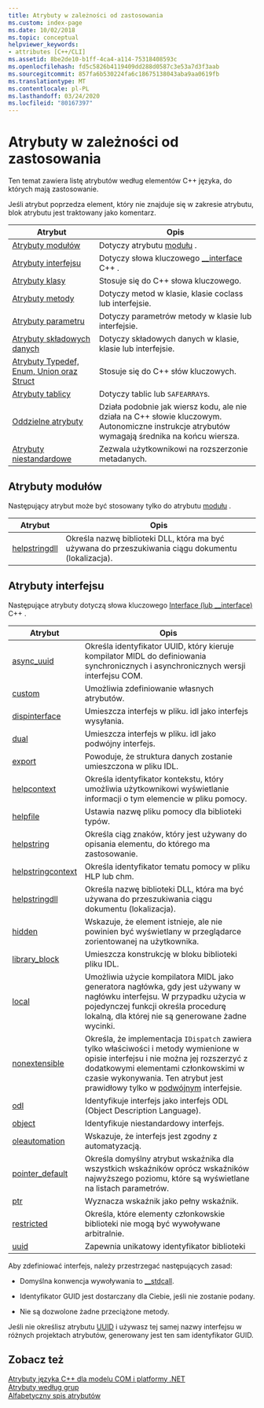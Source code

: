 ```yaml
---
title: Atrybuty w zależności od zastosowania
ms.custom: index-page
ms.date: 10/02/2018
ms.topic: conceptual
helpviewer_keywords:
- attributes [C++/CLI]
ms.assetid: 8be2de10-b1ff-4ca4-a114-75318408593c
ms.openlocfilehash: fd5c5826b4119409dd288d0587c3e53a7d3f3aab
ms.sourcegitcommit: 857fa6b530224fa6c18675138043aba9aa0619fb
ms.translationtype: MT
ms.contentlocale: pl-PL
ms.lasthandoff: 03/24/2020
ms.locfileid: "80167397"
---
```

# <a name="attributes-by-usage"></a>Atrybuty w zależności od zastosowania

Ten temat zawiera listę atrybutów według elementów C++ języka, do których mają zastosowanie.

Jeśli atrybut poprzedza element, który nie znajduje się w zakresie atrybutu, blok atrybutu jest traktowany jako komentarz.

|Atrybut|Opis|
|---------------|-----------------|
|[Atrybuty modułów](module-attributes.md)|Dotyczy atrybutu [modułu](module-cpp.md) .|
|[Atrybuty interfejsu](interface-attributes.md)|Dotyczy słowa kluczowego [__interface](../../cpp/interface.md) C++ .|
|[Atrybuty klasy](class-attributes.md)|Stosuje się do C++ słowa kluczowego.|
|[Atrybuty metody](method-attributes.md)|Dotyczy metod w klasie, klasie coclass lub interfejsie.|
|[Atrybuty parametru](parameter-attributes.md)|Dotyczy parametrów metody w klasie lub interfejsie.|
|[Atrybuty składowych danych](data-member-attributes.md)|Dotyczy składowych danych w klasie, klasie lub interfejsie.|
|[Atrybuty Typedef, Enum, Union oraz Struct](typedef-enum-union-and-struct-attributes.md)|Stosuje się do C++ słów kluczowych.|
|[Atrybuty tablicy](array-attributes.md)|Dotyczy tablic lub `SAFEARRAY`s.|
|[Oddzielne atrybuty](stand-alone-attributes.md)|Działa podobnie jak wiersz kodu, ale nie działa na C++ słowie kluczowym. Autonomiczne instrukcje atrybutów wymagają średnika na końcu wiersza.|
|[Atrybuty niestandardowe](custom-attributes-cpp.md)|Zezwala użytkownikowi na rozszerzonie metadanych.|

## <a name="module-attributes"></a>Atrybuty modułów
Następujący atrybut może być stosowany tylko do atrybutu [modułu](module-cpp.md) .

|Atrybut|Opis|
|---------------|-----------------|
|[helpstringdll](helpstringdll.md)|Określa nazwę biblioteki DLL, która ma być używana do przeszukiwania ciągu dokumentu (lokalizacja).|

## <a name="interface-attributes"></a>Atrybuty interfejsu

Następujące atrybuty dotyczą słowa kluczowego [Interface (lub __interface)](../../cpp/interface.md) C++ .

|Atrybut|Opis|
|---------------|-----------------|
|[async_uuid](async-uuid.md)|Określa identyfikator UUID, który kieruje kompilator MIDL do definiowania synchronicznych i asynchronicznych wersji interfejsu COM.|
|[custom](custom-cpp.md)|Umożliwia zdefiniowanie własnych atrybutów.|
|[dispinterface](dispinterface.md)|Umieszcza interfejs w pliku. idl jako interfejs wysyłania.|
|[dual](dual.md)|Umieszcza interfejs w pliku. idl jako podwójny interfejs.|
|[export](export.md)|Powoduje, że struktura danych zostanie umieszczona w pliku IDL.|
|[helpcontext](helpcontext.md)|Określa identyfikator kontekstu, który umożliwia użytkownikowi wyświetlanie informacji o tym elemencie w pliku pomocy.|
|[helpfile](helpfile.md)|Ustawia nazwę pliku pomocy dla biblioteki typów.|
|[helpstring](helpstring.md)|Określa ciąg znaków, który jest używany do opisania elementu, do którego ma zastosowanie.|
|[helpstringcontext](helpstringcontext.md)|Określa identyfikator tematu pomocy w pliku HLP lub chm.|
|[helpstringdll](helpstringdll.md)|Określa nazwę biblioteki DLL, która ma być używana do przeszukiwania ciągu dokumentu (lokalizacja).|
|[hidden](hidden.md)|Wskazuje, że element istnieje, ale nie powinien być wyświetlany w przeglądarce zorientowanej na użytkownika.|
|[library_block](library-block.md)|Umieszcza konstrukcję w bloku biblioteki pliku IDL.|
|[local](local-cpp.md)|Umożliwia użycie kompilatora MIDL jako generatora nagłówka, gdy jest używany w nagłówku interfejsu. W przypadku użycia w pojedynczej funkcji określa procedurę lokalną, dla której nie są generowane żadne wycinki.|
|[nonextensible](nonextensible.md)|Określa, że implementacja `IDispatch` zawiera tylko właściwości i metody wymienione w opisie interfejsu i nie można jej rozszerzyć z dodatkowymi elementami członkowskimi w czasie wykonywania. Ten atrybut jest prawidłowy tylko w [podwójnym](dual.md) interfejsie.|
|[odl](odl.md)|Identyfikuje interfejs jako interfejs ODL (Object Description Language).|
|[object](object-cpp.md)|Identyfikuje niestandardowy interfejs.|
|[oleautomation](oleautomation.md)|Wskazuje, że interfejs jest zgodny z automatyzacją.|
|[pointer_default](pointer-default.md)|Określa domyślny atrybut wskaźnika dla wszystkich wskaźników oprócz wskaźników najwyższego poziomu, które są wyświetlane na listach parametrów.|
|[ptr](ptr.md)|Wyznacza wskaźnik jako pełny wskaźnik.|
|[restricted](restricted.md)|Określa, które elementy członkowskie biblioteki nie mogą być wywoływane arbitralnie.|
|[uuid](uuid-cpp-attributes.md)|Zapewnia unikatowy identyfikator biblioteki|

Aby zdefiniować interfejs, należy przestrzegać następujących zasad:

- Domyślna konwencja wywoływania to [__stdcall](../../cpp/stdcall.md).

- Identyfikator GUID jest dostarczany dla Ciebie, jeśli nie zostanie podany.

- Nie są dozwolone żadne przeciążone metody.

Jeśli nie określisz atrybutu [UUID](uuid-cpp-attributes.md) i używasz tej samej nazwy interfejsu w różnych projektach atrybutów, generowany jest ten sam identyfikator GUID.

## <a name="see-also"></a>Zobacz też

[Atrybuty języka C++ dla modelu COM i platformy .NET](cpp-attributes-com-net.md)<br/>
[Atrybuty według grup](attributes-by-group.md)<br/>
[Alfabetyczny spis atrybutów](attributes-alphabetical-reference.md)
